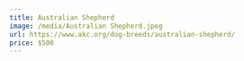 ```yaml
---
title: Australian Shepherd
image: /media/Australian Shepherd.jpeg
url: https://www.akc.org/dog-breeds/australian-shepherd/
price: $500
---
```

